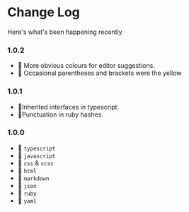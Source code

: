 # Change Log
Here's what's been happening recently

<!-- ## [Unreleased] -->

### 1.0.2
- 🐛 More obvious colours for editor suggestions.
- 🐛 Occasional parentheses and brackets were the yellow

### 1.0.1
- 🐛Inherited interfaces in typescript.
- 🐛Punctuation in ruby hashes.

### 1.0.0
- 🎉 `typescript`
- 🎉 `javascript`
- 🎉 `css` & `scss`
- 🎉 `html`
- 🎉 `markdown`
- 🎉 `json`
- 🎉 `ruby`
- 🎉 `yaml`
